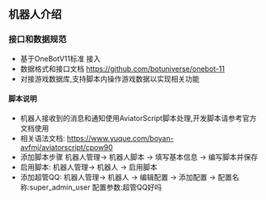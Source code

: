 ## 机器人介绍


### 接口和数据规范

* 基于OneBotV11标准 接入
* 数据格式和接口文档 https://github.com/botuniverse/onebot-11
* 对接游戏数据库,支持脚本内操作游戏数据以实现相关功能

#### 脚本说明

* 机器人接收到的消息和通知使用AviatorScript脚本处理,开发脚本请参考官方文档使用
* 相关语法文档: https://www.yuque.com/boyan-avfmj/aviatorscript/cpow90
* 添加脚本步骤 机器人管理-> 机器人脚本 -> 填写基本信息 -> 编写脚本并保存 
* 启用脚本: 机器人管理-> 机器人 -> 启用脚本
* 添加超管QQ: 机器人管理-> 机器人 -> 编辑配置 -> 添加配置 -> 配置名称:super_admin_user 配置参数:超管QQ好吗
